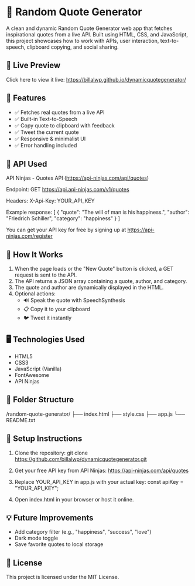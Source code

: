 
📜 Random Quote Generator
=========================

A clean and dynamic Random Quote Generator web app that fetches inspirational quotes from a live API. Built using HTML, CSS, and JavaScript, this project showcases how to work with APIs, user interaction, text-to-speech, clipboard copying, and social sharing.

🚀 Live Preview
---------------
Click here to view it live: https://billalwp.github.io/dynamicquotegenerator/

🔧 Features
-----------
- ✅ Fetches real quotes from a live API
- ✅ Built-in Text-to-Speech
- ✅ Copy quote to clipboard with feedback
- ✅ Tweet the current quote
- ✅ Responsive & minimalist UI
- ✅ Error handling included

📡 API Used
-----------
API Ninjas - Quotes API (https://api-ninjas.com/api/quotes)

Endpoint:
GET https://api.api-ninjas.com/v1/quotes

Headers:
X-Api-Key: YOUR_API_KEY

Example response:
[
  {
    "quote": "The will of man is his happiness.",
    "author": "Friedrich Schiller",
    "category": "happiness"
  }
]

You can get your API key for free by signing up at https://api-ninjas.com/register

🧪 How It Works
---------------
1. When the page loads or the "New Quote" button is clicked, a GET request is sent to the API.
2. The API returns a JSON array containing a quote, author, and category.
3. The quote and author are dynamically displayed in the HTML.
4. Optional actions:
   - 🔊 Speak the quote with SpeechSynthesis
   - 📋 Copy it to your clipboard
   - 🐦 Tweet it instantly

🖥️ Technologies Used
---------------------
- HTML5
- CSS3
- JavaScript (Vanilla)
- FontAwesome
- API Ninjas

📁 Folder Structure
-------------------
/random-quote-generator/
├── index.html
├── style.css
├── app.js
└── README.txt

📌 Setup Instructions
---------------------
1. Clone the repository:
   git clone https://github.com/billalwp/dynamicquotegenerator.git

2. Get your free API key from API Ninjas: https://api-ninjas.com/api/quotes

3. Replace YOUR_API_KEY in app.js with your actual key:
   const apiKey = "YOUR_API_KEY";

4. Open index.html in your browser or host it online.

💡 Future Improvements
----------------------
- Add category filter (e.g., "happiness", "success", "love")
- Dark mode toggle
- Save favorite quotes to local storage

📄 License
----------
This project is licensed under the MIT License.


